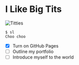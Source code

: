 # I Like Big Tits

![Titties](https://i.etsystatic.com/25391641/r/il/65f9bb/2650125738/il_600x600.2650125738_v9u6.jpg)

```
$ sl
Choo choo
```

- [X] Turn on GitHub Pages
- [ ] Outline my portfolio
- [ ] Introduce myself to the world

